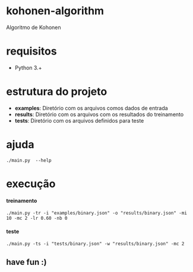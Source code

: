 # kohonen-algorithm
Algoritmo de Kohonen

# requisitos

* Python 3.+

# estrutura do projeto

- **examples**: Diretório com os arquivos comos dados de entrada
- **results**: Diretório com os arquivos com os resultados do treinamento
- **tests**: Diretório com os arquivos definidos para teste


# ajuda

`./main.py  --help`

# execução

#### treinamento

`./main.py -tr -i "examples/binary.json" -o "results/binary.json" -mi 10 -mc 2 -lr 0.60 -nb 0`

#### teste

`./main.py -ts -i "tests/binary.json" -w "results/binary.json" -mc 2`

## have fun :)
